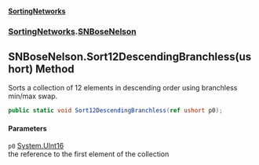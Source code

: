 #### [SortingNetworks](./index.md 'index')
### [SortingNetworks](./SortingNetworks.md 'SortingNetworks').[SNBoseNelson](./SortingNetworks-SNBoseNelson.md 'SortingNetworks.SNBoseNelson')
## SNBoseNelson.Sort12DescendingBranchless(ushort) Method
Sorts a collection of 12 elements in descending order using branchless min/max swap.  
```csharp
public static void Sort12DescendingBranchless(ref ushort p0);
```
#### Parameters
<a name='SortingNetworks-SNBoseNelson-Sort12DescendingBranchless(ushort)-p0'></a>
`p0` [System.UInt16](https://docs.microsoft.com/en-us/dotnet/api/System.UInt16 'System.UInt16')  
the reference to the first element of the collection  
  
